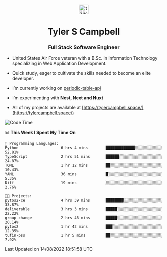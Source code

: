 <p align="center">
<a href="https://www.linkedin.com/in/t36campbell" target="blank"><img align="center" src="https://ik.imagekit.io/t36campbell/Portfolio/linkedin.png.original_m8bbGgPh6.png" alt="t36campbell" height="30" width="30" /></a>
</p>
<h1 align="center">Tyler S Campbell</h1>
<h3 align="center">Full Stack Software Engineer</h3>

* United States Air Force veteran with a B.Sc. in Information Technology specializing in Web Application Development. 

* Quick study, eager to cultivate the skills needed to become an elite developer.

* I’m currently working on [periodic-table-api](https://github.com/t36campbell/periodic-table-api)

* I’m experimenting with **Nest, Next and Nuxt**

* All of my projects are available at [https://tylercampbell.space/](https://tylercampbell.space/)

<!--START_SECTION:waka-->
![Code Time](http://img.shields.io/badge/Code%20Time-1%2C734%20hrs%2030%20mins-blue)

📊 **This Week I Spent My Time On** 

```text
💬 Programming Languages: 
Python                   6 hrs 4 mins        █████████████░░░░░░░░░░░░   52.81% 
TypeScript               2 hrs 51 mins       ██████░░░░░░░░░░░░░░░░░░░   24.87% 
TOML                     1 hr 12 mins        ██░░░░░░░░░░░░░░░░░░░░░░░   10.43% 
YAML                     36 mins             █░░░░░░░░░░░░░░░░░░░░░░░░   5.35% 
Diff                     19 mins             ░░░░░░░░░░░░░░░░░░░░░░░░░   2.76%

🐱‍💻 Projects: 
pytos2-ce                4 hrs 39 mins       ████████░░░░░░░░░░░░░░░░░   33.87% 
deliverable              3 hrs 3 mins        █████░░░░░░░░░░░░░░░░░░░░   22.22% 
group-change             2 hrs 46 mins       █████░░░░░░░░░░░░░░░░░░░░   20.14% 
pytos2                   1 hr 42 mins        ███░░░░░░░░░░░░░░░░░░░░░░   12.35% 
tufin-pss                1 hr 5 mins         ██░░░░░░░░░░░░░░░░░░░░░░░   7.92%

```


 Last Updated on 14/08/2022 18:51:58 UTC
<!--END_SECTION:waka-->
